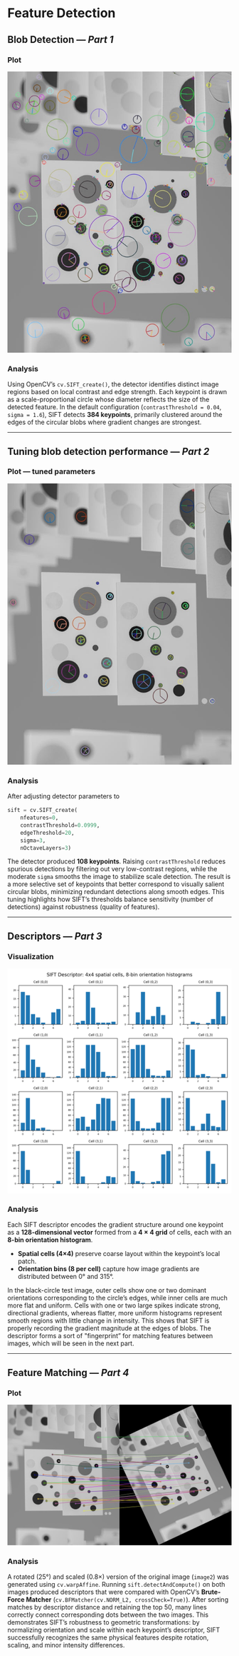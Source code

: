 # Feature Detection

## Blob Detection &mdash; *Part 1*

### Plot

![SIFT Keypoints on Original Image](images/sift_keypoints_output.jpg)

### Analysis

Using OpenCV’s `cv.SIFT_create()`, the detector identifies distinct image regions based on local contrast and edge strength. Each keypoint is drawn as a scale-proportional circle whose diameter reflects the size of the detected feature. In the default configuration (`contrastThreshold = 0.04`, `sigma = 1.6`), SIFT detects **384 keypoints**, primarily clustered around the edges of the circular blobs where gradient changes are strongest.

---

## Tuning blob detection performance &mdash; *Part 2*

### Plot &mdash; tuned parameters
![Tuned Keypoints](images/new_sift_keypoints_output.jpg)

### Analysis

After adjusting detector parameters to

```python
sift = cv.SIFT_create(
    nfeatures=0,
    contrastThreshold=0.0999,
    edgeThreshold=20,
    sigma=3,
    nOctaveLayers=3)
```

The detector produced **108 keypoints**. Raising `contrastThreshold` reduces spurious detections by filtering out very low-contrast regions, while the moderate `sigma` smooths the image to stabilize scale detection. The result is a more selective set of keypoints that better correspond to visually salient circular blobs, minimizing redundant detections along smooth edges. This tuning highlights how SIFT’s thresholds balance sensitivity (number of detections) against robustness (quality of features).

---

## Descriptors &mdash; *Part 3*

### Visualization

![SIFT Descriptor Grid](images/sift_descriptor_grid.png)

### Analysis

Each SIFT descriptor encodes the gradient structure around one keypoint as a **128-dimensional vector** formed from a **4 × 4 grid** of cells, each with an **8-bin orientation histogram**.

* **Spatial cells (4×4)** preserve coarse layout within the keypoint’s local patch.
* **Orientation bins (8 per cell)** capture how image gradients are distributed between 0° and 315°.

In the black-circle test image, outer cells show one or two dominant orientations corresponding to the circle’s edges, while inner cells are much more flat and uniform. Cells with one or two large spikes indicate strong, directional gradients, whereas flatter, more uniform histograms represent smooth regions with little change in intensity. This shows that SIFT is properly recording the gradient magnitude at the edges of blobs. The descriptor forms a sort of "fingerprint” for matching features between images, which will be seen in the next part.

---

## Feature Matching &mdash; *Part 4*

### Plot

![SIFT Feature Matches](images/sift_matches.jpg)

### Analysis

A rotated (25°) and scaled (0.8×) version of the original image (`image2`) was generated using `cv.warpAffine`. Running `sift.detectAndCompute()` on both images produced descriptors that were compared with OpenCV’s **Brute-Force Matcher** (`cv.BFMatcher(cv.NORM_L2, crossCheck=True)`).
After sorting matches by descriptor distance and retaining the top 50, many lines correctly connect corresponding dots between the two images. This demonstrates SIFT’s robustness to geometric transformations: by normalizing orientation and scale within each keypoint’s descriptor, SIFT successfully recognizes the same physical features despite rotation, scaling, and minor intensity differences.
